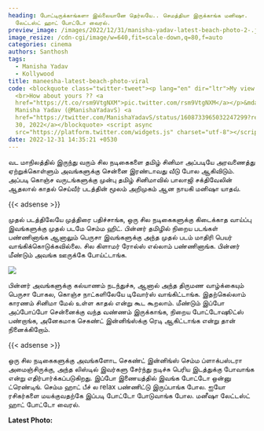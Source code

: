 ```yaml
---
heading: போட்டிருக்காங்களா இல்லையானே தெர்லயே.. செமத்தியா இருக்காங்க மனிஷா.
  லேட்டஸ்ட் ஹாட் போட்டோ வைரல்.
preview_image: /images/2022/12/31/manisha-yadav-latest-beach-photo-2-.jpg
image_resize: /cdn-cgi/image/w=640,fit=scale-down,q=80,f=auto
categories: cinema
authors: Santhosh
tags:
  - Manisha Yadav
  - Kollywood
title: maneesha-latest-beach-photo-viral
code: <blockquote class="twitter-tweet"><p lang="en" dir="ltr">My view today… !!
  <br>How about yours ?? <a
  href="https://t.co/rsm9VtgNXM">pic.twitter.com/rsm9VtgNXM</a></p>&mdash;
  Manisha Yadav (@ManishaYadavS) <a
  href="https://twitter.com/ManishaYadavS/status/1608733965032247299?ref_src=twsrc%5Etfw">December
  30, 2022</a></blockquote> <script async
  src="https://platform.twitter.com/widgets.js" charset="utf-8"></script>
date: 2022-12-31 14:35:21 +0530
---
```



வட மாநிலத்தில் இருந்து வரும் சில நடிகைகளை தமிழ் சினிமா அப்படியே அரவணைத்து ஏற்றுக்கொள்ளும் அவங்களுக்கு சென்னை இரண்டாவது வீடு போல ஆகிவிடும். அப்படி கொஞ்ச வருடங்களுக்கு முன்பு தமிழ் சினிமாவில் பாலாஜி சக்திவேலின் ஆதலால் காதல் செய்வீர் படத்தின் மூலம் அறிமுகம் ஆன நாயகி மனிஷா யாதவ்.

{{< adsense >}}

முதல் படத்திலேயே முத்திரை பதிச்சாங்க, ஒரு சில நடிகைகளுக்கு கிடைக்காத வாய்ப்பு இவங்களுக்கு முதல் படமே செம்ம ஹிட். பின்னர் தமிழில் நிறைய படங்கள் பண்ணினாங்க ஆனாலும் பெருசா இவங்களுக்கு அந்த முதல் படம் மாதிரி பெயர் வாங்கிக்கொடுக்கவில்லை. சில கிளாமர் ரோல்ஸ் எல்லாம் பண்ணினாங்க. பின்னர் மீண்டும் அவங்க ஊருக்கே போய்ட்டாங்க.

![](/images/2022/12/31/manisha-yadav-latest-beach-photo-1-.jpg)

பின்னர் அவங்களுக்கு கல்யாணம் நடந்துச்சு, ஆனால் அந்த திருமண வாழ்க்கையும் பெருசா போகல, கொஞ்ச நாட்களிலேயே டிவோர்ஸ் வாங்கிட்டாங்க. இதற்கெல்லாம் காரணம் சினிமா மேல் உள்ள காதல் என்று கூட கூறலாம். மீண்டும் இப்போ அப்போப்போ சென்னைக்கு வந்த வண்ணம் இருக்காங்க, நிறைய போட்டோஷூட்ஸ் பண்றாங்க, அனேகமாக செகண்ட் இன்னிங்ஸ்க்கு ரெடி ஆகிட்டாங்க என்று தான் நினைக்கிறோம்.

{{< adsense >}}

ஒரு சில நடிகைகளுக்கு அவங்களோட செகண்ட் இன்னிங்ஸ் செம்ம ப்ளாக்பஸ்டரா அமைஞ்சிருக்கு, அந்த லிஸ்டில் இவர்களு சேர்ந்து நடிச்சு பெரிய இடத்துக்கு போவாங்க என்று எதிர்பார்க்கப்படுகிறது. இப்போ இணையத்தில் இவங்க போட்டோ ஒன்னு ட்ரெண்டிங். செம்ம ஹாட் பீச் ல relax பண்ணிட்டு இருப்பாங்க போல. ஐயோ ரசிகர்களை மயக்குவதற்கே இப்படி போட்டோ போடுவாங்க போல. மனீஷா லேட்டஸ்ட் ஹாட் போட்டோ வைரல். 

**L﻿atest Photo:**